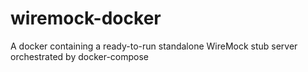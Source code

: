 # wiremock-docker
A docker containing a ready-to-run standalone WireMock stub server orchestrated by docker-compose